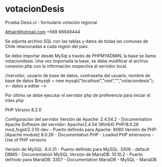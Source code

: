 # votacionDesis
Prueba Desis.cl - formulario votación regional

Athair@hotmail.com
+569 66949444 

Se adjunta archivo SQL con las tablas y datos de todas las comunas de Chile relacionadas a cada región del país. 

Se debe importar desde MySql a través de PHPMYADMIN, la base se llama votaciondesis.
Una vez importada la base, se debe modificar el archivo conexion.php con la información respectiva al servidor local.

//servidor, usuario de base de datos, contraseña del usuario, nombre de base de datos
	$mysqli = new mysqli("localhost","root","","votaciondesis"); <-- datos a editar -->
  
  Por último se debe ejecutar el servidor php de preferencia para iniciar el intex.php

PHP Version 8.2.0

Configuración del servidor
Versión de Apache:
2.4.54.2  - Documentation Apache
Software del servidor:
Apache/2.4.54 (Win64) PHP/8.0.26 mod_fcgid/2.3.10-dev - Puerto definido para Apache: 8080
Versión de PHP:
[Apache module]  8.0.26 - Documentation PHP - Loaded PHP extensions - Use of PHP versions
 
Versión de MySQL:
8.0.31 - Puerto definido para MySQL: 3306 - default DBMS -  Documentation MySQL
Versión de MariaDB:
10.10.2 - Puerto definido para MariaDB: 3307 -  Documentation MariaDB - MySQL - MariaDB
